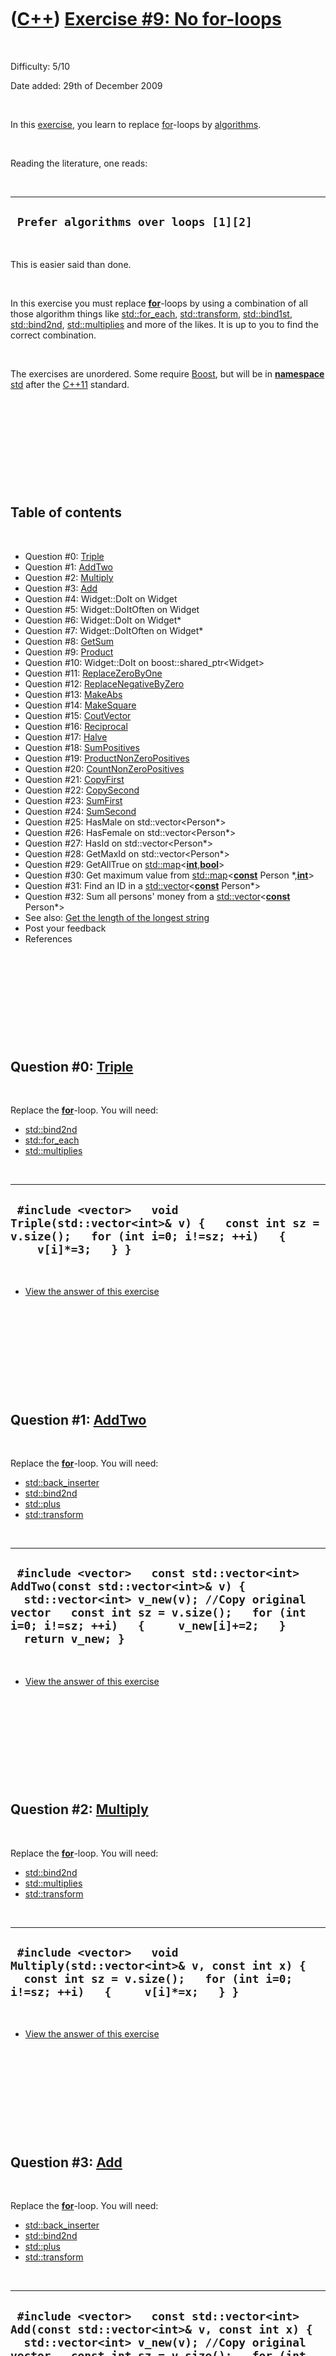 
 

 

 

 

 

([C++](Cpp.md)) [Exercise \#9: No for-loops](CppExerciseNoForLoops.md)
========================================================================

 

Difficulty: 5/10

Date added: 29th of December 2009

 

In this [exercise](CppExercise.md), you learn to replace
[for](CppFor.md)-loops by [algorithms](CppAlgorithm.md).

 

Reading the literature, one reads:

 

  ----------------------------------------
  ` Prefer algorithms over loops [1][2]`
  ----------------------------------------

 

This is easier said than done.

 

In this exercise you must replace **[for](CppFor.md)**-loops by using a
combination of all those algorithm things like
[std::for\_each](CppStdFor_each.md), [std::transform](CppStdTransform.md),
[std::bind1st](CppStdBind1st.md), [std::bind2nd](CppStdBind2nd.md),
[std::multiplies](CppStdMultiplies.md) and more of the likes. It is up to
you to find the correct combination.

 

The exercises are unordered. Some require [Boost](CppBoost.md), but
will be in **[namespace](CppNamespace.md)** [std](CppStd.md) after the
[C++11](Cpp11.md) standard.

 

 

 

 

 

Table of contents
-----------------

 

-   Question \#0: [Triple](CppTriple.md)
-   Question \#1: [AddTwo](CppAddTwo.md)
-   Question \#2: [Multiply](CppMultiply.md)
-   Question \#3: [Add](CppAdd.md)
-   Question \#4: Widget::DoIt on Widget
-   Question \#5: Widget::DoItOften on Widget
-   Question \#6: Widget::DoIt on Widget\*
-   Question \#7: Widget::DoItOften on Widget\*
-   Question \#8: [GetSum](CppGetSum.md)
-   Question \#9: [Product](CppProduct.md)
-   Question \#10: Widget::DoIt on boost::shared\_ptr&lt;Widget&gt;
-   Question \#11: [ReplaceZeroByOne](CppReplaceZeroByOne.md)
-   Question \#12: [ReplaceNegativeByZero](CppReplaceNegativeByZero.md)
-   Question \#13: [MakeAbs](CppMakeAbs.md)
-   Question \#14: [MakeSquare](CppMakeSquare.md)
-   Question \#15: [CoutVector](CppCoutVector.md)
-   Question \#16: [Reciprocal](CppReciprocal.md)
-   Question \#17: [Halve](CppHalve.md)
-   Question \#18: [SumPositives](CppSumPositives.md)
-   Question \#19:
    [ProductNonZeroPositives](CppProductNonZeroPositives.md)
-   Question \#20: [CountNonZeroPositives](CppCountNonZeroPositives.md)
-   Question \#21: [CopyFirst](CppCopyFirst.md)
-   Question \#22: [CopySecond](CppCopySecond.md)
-   Question \#23: [SumFirst](CppSumFirst.md)
-   Question \#24: [SumSecond](CppSumSecond.md)
-   Question \#25: HasMale on std::vector&lt;Person\*&gt;
-   Question \#26: HasFemale on std::vector&lt;Person\*&gt;
-   Question \#27: HasId on std::vector&lt;Person\*&gt;
-   Question \#28: GetMaxId on std::vector&lt;Person\*&gt;
-   Question \#29: GetAllTrue on
    [std::map](CppStdMap.md)&lt;**[int](CppInt.md)**,**[bool](CppBool.md)**&gt;
-   Question \#30: Get maximum value from
    [std::map](CppStdMap.md)&lt;**[const](CppConst.md)** Person
    \*,**[int](CppInt.md)**&gt;
-   Question \#31: Find an ID in a
    [std::vector](CppStdVector.md)&lt;**[const](CppConst.md)**
    Person\*&gt;
-   Question \#32: Sum all persons' money from a
    [std::vector](CppStdVector.md)&lt;**[const](CppConst.md)**
    Person\*&gt;
-   See also: [Get the length of the longest
    string](CppGetLongestStringLength.md)
-   Post your feedback
-   References

 

 

 

 

 

Question \#0: [Triple](CppTriple.md)
-------------------------------------

 

Replace the **[for](CppFor.md)**-loop. You will need:

-   [std::bind2nd](CppStdBind2nd.md)
-   [std::for\_each](CppStdFor_each.md)
-   [std::multiplies](CppStdMultiplies.md)

 

  -----------------------------------------------------------------------------------------------------------------------------------------
  ` #include <vector>   void Triple(std::vector<int>& v) {   const int sz = v.size();   for (int i=0; i!=sz; ++i)   {     v[i]*=3;   } }`
  -----------------------------------------------------------------------------------------------------------------------------------------

 

-   [View the answer of this exercise](CppExerciseNoForLoopsAnswer0.md)

 

 

 

 

 

Question \#1: [AddTwo](CppAddTwo.md)
-------------------------------------

 

Replace the **[for](CppFor.md)**-loop. You will need:

-   [std::back\_inserter](CppStdBack_inserter.md)
-   [std::bind2nd](CppStdBind2nd.md)
-   [std::plus](CppStdPlus.md)
-   [std::transform](CppStdTransform.md)

 

  -----------------------------------------------------------------------------------------------------------------------------------------------------------------------------------------------------------------------------------------
  ` #include <vector>   const std::vector<int> AddTwo(const std::vector<int>& v) {   std::vector<int> v_new(v); //Copy original vector   const int sz = v.size();   for (int i=0; i!=sz; ++i)   {     v_new[i]+=2;   }   return v_new; }`
  -----------------------------------------------------------------------------------------------------------------------------------------------------------------------------------------------------------------------------------------

 

-   [View the answer of this exercise](CppExerciseNoForLoopsAnswer1.md)

 

 

 

 

 

Question \#2: [Multiply](CppMultiply.md)
-----------------------------------------

 

Replace the **[for](CppFor.md)**-loop. You will need:

-   [std::bind2nd](CppStdBind2nd.md)
-   [std::multiplies](CppStdMultiplies.md)
-   [std::transform](CppStdTransform.md)

 

  --------------------------------------------------------------------------------------------------------------------------------------------------------
  ` #include <vector>   void Multiply(std::vector<int>& v, const int x) {   const int sz = v.size();   for (int i=0; i!=sz; ++i)   {     v[i]*=x;   } }`
  --------------------------------------------------------------------------------------------------------------------------------------------------------

 

-   [View the answer of this exercise](CppExerciseNoForLoopsAnswer2.md)

 

 

 

 

 

Question \#3: [Add](CppAdd.md)
-------------------------------

 

Replace the **[for](CppFor.md)**-loop. You will need:

-   [std::back\_inserter](CppStdBack_inserter.md)
-   [std::bind2nd](CppStdBind2nd.md)
-   [std::plus](CppStdPlus.md)
-   [std::transform](CppStdTransform.md)

 

  ---------------------------------------------------------------------------------------------------------------------------------------------------------------------------------------------------------------------------------------------------
  ` #include <vector>   const std::vector<int> Add(const std::vector<int>& v, const int x) {   std::vector<int> v_new(v); //Copy original vector   const int sz = v.size();   for (int i=0; i!=sz; ++i)   {     v_new[i]+=x;   }   return v_new; }`
  ---------------------------------------------------------------------------------------------------------------------------------------------------------------------------------------------------------------------------------------------------

 

-   [View the answer of this exercise](CppExerciseNoForLoopsAnswer3.md)

 

 

 

 

 

Question \#4: Widget::DoIt on Widget
------------------------------------

 

Replace the **[for](CppFor.md)**-loop. You will need:

-   [std::for\_each](CppStdFor_each.md)
-   [std::mem\_fun\_ref](CppStdMem_fun.md) (or
    [boost::mem\_fn](CppStdMem_fn.md))

 

  -------------------------------------------------------------------------------------------------------------------------------------------------------------------------------------------------------------
  ` #include <vector>   struct Widget {   void DoIt() const { /* do it */ } };   void DoIt(const std::vector<Widget>& v) {   const int sz = v.size();   for (int i=0; i!=sz; ++i)   {     v[i].DoIt();   } }`
  -------------------------------------------------------------------------------------------------------------------------------------------------------------------------------------------------------------

 

-   [View the answer of this exercise](CppExerciseNoForLoopsAnswer4.md)

 

 

 

 

 

Question \#5: Widget::DoItOften on Widget
-----------------------------------------

 

Replace the **[for](CppFor.md)**-loop. You will need:

-   [std::bind2nd](CppStdBind2nd.md) (or [boost::bind](CppStdBind.md))
-   [std::for\_each](CppStdFor_each.md)
-   [std::mem\_fun\_ref](CppStdMem_fun.md) (or
    [boost::mem\_fn](CppStdMem_fn.md))

 

  -------------------------------------------------------------------------------------------------------------------------------------------------------------------------------------------------------------------------------------------------------------
  ` #include <vector>   struct Widget {   void DoItOften(const int n) const { /* do it n times */ } };   void DoItOften(const std::vector<Widget>& v, const int n) {   const int sz = v.size();   for (int i=0; i!=sz; ++i)   {     v[i].DoItOften(n);   } }`
  -------------------------------------------------------------------------------------------------------------------------------------------------------------------------------------------------------------------------------------------------------------

 

-   [View the answer of this exercise](CppExerciseNoForLoopsAnswer5.md)

 

 

 

 

 

Question \#6: Widget::DoIt on Widget\*
--------------------------------------

 

Replace the **[for](CppFor.md)**-loop. You will need:

-   [std::for\_each](CppStdFor_each.md)
-   [std::mem\_fun](CppStdMem_fun.md) (or [boost::mem\_fn](CppStdMem_fn.md))

 

  ---------------------------------------------------------------------------------------------------------------------------------------------------------------------------------------------------------------
  ` #include <vector>   struct Widget {   void DoIt() const { /* do it */ } };   void DoIt(const std::vector<Widget*>& v) {   const int sz = v.size();   for (int i=0; i!=sz; ++i)   {     v[i]->DoIt();   } }`
  ---------------------------------------------------------------------------------------------------------------------------------------------------------------------------------------------------------------

 

-   [View the answer of this exercise](CppExerciseNoForLoopsAnswer6.md)

 

 

 

 

 

Question \#7: Widget::DoItOften on Widget\*
-------------------------------------------

 

Replace the **[for](CppFor.md)**-loop. You will need:

-   [std::bind2nd](CppStdBind2nd.md) (or [boost::bind](CppStdBind.md))
-   [std::for\_each](CppStdFor_each.md)
-   [std::mem\_fun](CppStdMem_fun.md) (or [boost::mem\_fn](CppStdMem_fn.md))

 

  ---------------------------------------------------------------------------------------------------------------------------------------------------------------------------------------------------------------------------------------------------------------
  ` #include <vector>   struct Widget {   void DoItOften(const int n) const { /* do it n times */ } };   void DoItOften(const std::vector<Widget*>& v, const int n) {   const int sz = v.size();   for (int i=0; i!=sz; ++i)   {     v[i]->DoItOften(n);   } }`
  ---------------------------------------------------------------------------------------------------------------------------------------------------------------------------------------------------------------------------------------------------------------

 

-   [View the answer of this exercise](CppExerciseNoForLoopsAnswer7.md)

 

 

 

 

 

Question \#8: [GetSum](CppGetSum.md)
-------------------------------------

 

Replace the **[for](CppFor.md)**-loop. You will need:

-   [std::accumulate](CppStdAccumulate.md)

 

  -----------------------------------------------------------------------------------------------------------------------------------------------------------------------------------------
  ` #include <vector>   const int GetSum(const std::vector<int>& v) {   const int sz = v.size();   const int sum = 0;   for (int i=0; i!=sz; ++i)   {     sum+=v[i];   }   return sum; }`
  -----------------------------------------------------------------------------------------------------------------------------------------------------------------------------------------

 

-   [View the answer of this exercise](CppExerciseNoForLoopsAnswer8.md)

 

 

 

 

 

Question \#9: [Product](CppProduct.md)
---------------------------------------

 

Replace the **[for](CppFor.md)**-loop. You will need:

-   [std::accumulate](CppStdAccumulate.md)
-   [std::multiplies](CppStdMultiplies.md)

 

  ------------------------------------------------------------------------------------------------------------------------------------------------------------------------------------------------------
  ` #include <vector>   const int Product(const std::vector<int>& v) {   const int sz = v.size();   const int product = 1;   for (int i=0; i!=sz; ++i)   {     product*=v[i];   }   return product; }`
  ------------------------------------------------------------------------------------------------------------------------------------------------------------------------------------------------------

 

-   [View the answer of this exercise](CppExerciseNoForLoopsAnswer9.md)

 

 

 

 

 

Question \#10: Widget::DoIt on boost::shared\_ptr&lt;Widget&gt;
---------------------------------------------------------------

 

Replace the **[for](CppFor.md)**-loop. You will need:

-   [std::for\_each](CppStdFor_each.md)
-   [boost::mem\_fn](CppStdMem_fn.md)

 

  ----------------------------------------------------------------------------------------------------------------------------------------------------------------------------------------------------------------------------------------------------------------------------------
  ` #include <vector> #include <boost/shared_ptr.hpp>   struct Widget {   void DoIt() const { /* do it */ } };   void DoIt(const std::vector<boost::shared_ptr<Widget> >& v) {   const std::size_t sz = v.size();   for (std::size_t i=0; i!=sz; ++i)   {     v[i]->DoIt();   } }`
  ----------------------------------------------------------------------------------------------------------------------------------------------------------------------------------------------------------------------------------------------------------------------------------

 

-   [View the answer of this
    exercise](CppExerciseNoForLoopsAnswer10.md)

 

 

 

 

 

Question \#11: [ReplaceZeroByOne](CppReplaceZeroByOne.md)
----------------------------------------------------------

 

Replace the **[for](CppFor.md)**-loop. You will need:

-   [std::replace](CppReplace.md) (or
    [std::replace\_if](CppReplace_if.md) with
    [std::bind2nd](CppStdBind2nd.md))

 

  --------------------------------------------------------------------------------------------------------------------------------------------------------------
  ` #include <vector>   void ReplaceZeroByOne(std::vector<int>& v) {   const int sz = v.size();   for (int i=0; i!=sz; ++i)   {     if(v[i]==0) v[i]=1;   } }`
  --------------------------------------------------------------------------------------------------------------------------------------------------------------

 

-   [View the answer of this
    exercise](CppExerciseNoForLoopsAnswer11.md)

 

 

 

 

 

Question \#12: [ReplaceNegativeByZero](CppReplaceNegativeByZero.md)
--------------------------------------------------------------------

 

Replace the **[for](CppFor.md)**-loop. You will need:

-   [std::bind2nd](CppStdBind2nd.md)
-   [std::less](CppStdLess.md)
-   [std::replace\_if](CppReplace_if.md)

 

  ------------------------------------------------------------------------------------------------------------------------------------------------------------------
  ` #include <vector>   void ReplaceNegativeByZero(std::vector<int>& v) {   const int sz = v.size();   for (int i=0; i!=sz; ++i)   {     if(v[i]<0) v[i]=0;   } }`
  ------------------------------------------------------------------------------------------------------------------------------------------------------------------

 

-   [View the answer of this
    exercise](CppExerciseNoForLoopsAnswer12.md)

 

 

 

 

 

Question \#13: [MakeAbs](CppMakeAbs.md)
----------------------------------------

 

Replace the **[for](CppFor.md)**-loop. You will need:

-   [std::transform](CppStdTransform.md)
-   your own [std::unary\_function](CppStdUnary_function.md)

 

  -------------------------------------------------------------------------------------------------------------------------------------------------------------------------
  ` #include <cmath> #include <vector>   void MakeAbs(std::vector<int>& v) {   const int sz = v.size();   for (int i=0; i!=sz; ++i)   {     v[i] = std::abs(v[i]);   } }`
  -------------------------------------------------------------------------------------------------------------------------------------------------------------------------

 

-   [View the answer of this
    exercise](CppExerciseNoForLoopsAnswer13.md)

 

 

 

 

 

Question \#14: [MakeSquare](CppMakeSquare.md)
----------------------------------------------

 

Replace the **[for](CppFor.md)**-loop. You will need:

-   [std::transform](CppStdTransform.md)
-   your own [std::unary\_function](CppStdUnary_function.md)

 

  ------------------------------------------------------------------------------------------------------------------------------------------------
  ` #include <vector>   void MakeSquare(std::vector<int>& v) {   const int sz = v.size();   for (int i=0; i!=sz; ++i)   {     v[i]*=v[i];   } }`
  ------------------------------------------------------------------------------------------------------------------------------------------------

 

-   [View the answer of this
    exercise](CppExerciseNoForLoopsAnswer14.md)

 

 

 

 

 

Question \#15: [CoutVector](CppCoutVector.md)
----------------------------------------------

 

Replace the **[for](CppFor.md)**-loop. You will need:

-   [std::copy](CppStdCopy.md)
-   [std::ostream\_iterator](CppStdOstream_iterator.md)

 

  ----------------------------------------------------------------------------------------------------------------------------------------------------------------
  ` #include <vector>   void CoutVector(std::vector<int>& v) {   const int sz = v.size();   for (int i=0; i!=sz; ++i)   {     std::cout << v[i] << '\n';    } }`
  ----------------------------------------------------------------------------------------------------------------------------------------------------------------

 

-   [View the answer of this
    exercise](CppExerciseNoForLoopsAnswer15.md)

 

 

 

 

 

Question \#16: [Reciprocal](CppReciprocal.md)
----------------------------------------------

 

Replace the **[for](CppFor.md)**-loop. You will need:

-   [std::bind1st](CppStdBind1st.md)
-   [std::divides](CppStdDivides.md)
-   [std::transform](CppStdTransform.md)

 

  ------------------------------------------------------------------------------------------------------------------------------------------------------
  ` #include <vector>   void Reciprocal(std::vector<double>& v) {   const int sz = v.size();   for (int i=0; i!=sz; ++i)   {     v[i]=1.0/v[i];   } }`
  ------------------------------------------------------------------------------------------------------------------------------------------------------

 

-   [View the answer of this
    exercise](CppExerciseNoForLoopsAnswer16.md)

 

 

 

 

 

Question \#17: [Halve](CppHalve.md)
------------------------------------

 

Replace the **[for](CppFor.md)**-loop. You will need:

-   [std::bind2nd](CppStdBind2nd.md)
-   [std::divides](CppStdDivides.md)
-   [std::transform](CppStdTransform.md)

 

  ---------------------------------------------------------------------------------------------------------------------------------------------
  ` #include <vector>   void Halve(std::vector<double>& v) {   const int sz = v.size();   for (int i=0; i!=sz; ++i)   {     v[i]/=2.0;   } }`
  ---------------------------------------------------------------------------------------------------------------------------------------------

 

-   [View the answer of this
    exercise](CppExerciseNoForLoopsAnswer17.md)

 

 

 

 

 

Question \#18: [SumPositives](CppSumPositives.md)
--------------------------------------------------

 

Replace the **[for](CppFor.md)**-loop. You will need:

-   [std::greater](CppStdGreater.md)
-   A conditional [std::accumulate](CppStdAccumulate.md)

 

  ---------------------------------------------------------------------------------------------------------------------------------------------------------------------------------
  ` int SumPositives(const std::vector<int>& v) {   const size_t sz = v.size();   int sum = 0;   for (size_t i=0; i!=sz; ++i)   {     if (v[i]>0) sum+=v[i];   }   return sum; }`
  ---------------------------------------------------------------------------------------------------------------------------------------------------------------------------------

 

-   [View the answer of this
    exercise](CppExerciseNoForLoopsAnswer18.md)

 

 

 

 

 

Question \#19: [ProductNonZeroPositives](CppProductNonZeroPositives.md)
------------------------------------------------------------------------

 

Replace the **[for](CppFor.md)**-loop. You will need:

-   [std::bind2nd](CppStdBind2nd.md)
-   [std::greater](CppStdGreater.md)
-   [std::multiplies](CppStdMultiplies.md)
-   A conditional [std::accumulate](CppStdAccumulate.md)

 

  ---------------------------------------------------------------------------------------------------------------------------------------------------------------------------------------------------------
  ` int ProductNonZeroPositives(const std::vector<int>& v) {   const size_t sz = v.size();   int product = 0;   for (size_t i=0; i!=sz; ++i)   {     if (v[i]>0) product*=v[i];   }   return product; } `
  ---------------------------------------------------------------------------------------------------------------------------------------------------------------------------------------------------------

 

-   [View the answer of this
    exercise](CppExerciseNoForLoopsAnswer19.md)

 

 

 

 

 

Question \#20: [CountNonZeroPositives](CppCountNonZeroPositives.md)
--------------------------------------------------------------------

 

Replace the **[for](CppFor.md)**-loop. You will need:

-   [std::bind2nd](CppStdBind2nd.md)
-   [std::count\_if](CppStdCount_if.md)
-   [std::greater](CppStdGreater.md)

 

  --------------------------------------------------------------------------------------------------------------------------------------------------------------------------------------------------
  ` #include <vector>  int CountNonZeroPositives(const std::vector<int>& v) {   int sum = 0;   const size_t sz = v.size();   for (size_t i = 0; i!=sz; ++i)   {     if (v[i]>0) sum+=v[i];   } } `
  --------------------------------------------------------------------------------------------------------------------------------------------------------------------------------------------------

 

-   [View the answer of this
    exercise](CppExerciseNoForLoopsAnswer20.md)

 

 

 

 

 

Question \#21: [CopyFirst](CppCopyFirst.md)
--------------------------------------------

 

Replace the **[for](CppFor.md)**-loop. You will need:

-   [boost::bind](CppStdBind.md)

 

  ------------------------------------------------------------------------------------------------------------------------------------------------------------------------------------------------------------------------------------------------------------------------------------------------------------------------------------------------------------------------------------------------------------------------
  ` #include <vector>  ///CopyFirst copies the first std::pair elements from a std::vector of std::pairs //From http://www.richelbilderbeek.nl/CppCopyFirst.htm template <class T, class U> const std::vector<T> CopyFirst(const std::vector<std::pair<T,U> >& v) {   std::vector<T> w;   const int size = static_cast<int>(v.size());   for (int i=0; i!=size; ++i)   {     w.push_back(v[i].first);   }   return w; }`
  ------------------------------------------------------------------------------------------------------------------------------------------------------------------------------------------------------------------------------------------------------------------------------------------------------------------------------------------------------------------------------------------------------------------------

 

-   [View the answer of this
    exercise](CppExerciseNoForLoopsAnswer21.md)

 

 

 

 

 

Question \#22: [CopySecond](CppCopySecond.md)
----------------------------------------------

 

Replace the **[for](CppFor.md)**-loop. You will need:

-   [boost::bind](CppStdBind.md)

 

  -----------------------------------------------------------------------------------------------------------------------------------------------------------------------------------------------------------------------------------------------------------------------------------------------------------------------------------------------------------------------------------------------------------------------------
  ` #include <vector>  ///CopySecond copies the second std::pair elements from a std::vector of std::pairs //From http://www.richelbilderbeek.nl/CppCopySecond.htm template <class T, class U> const std::vector<U> CopySecond(const std::vector<std::pair<T,U> >& v) {   std::vector<U> w;   const int size = static_cast<int>(v.size());   for (int i=0; i!=size; ++i)   {     w.push_back(v[i].second);   }   return w; }`
  -----------------------------------------------------------------------------------------------------------------------------------------------------------------------------------------------------------------------------------------------------------------------------------------------------------------------------------------------------------------------------------------------------------------------------

 

-   [View the answer of this
    exercise](CppExerciseNoForLoopsAnswer22.md)

 

 

 

 

 

Question \#23: [SumFirst](CppSumFirst.md)
------------------------------------------

 

Replace the **[for](CppFor.md)**-loop. You will need:

-   [boost::bind](CppStdBind.md)
-   [std::plus](CppStdPlus.md)

 

  -------------------------------------------------------------------------------------------------------------------------------------------------------------------------------------------------------
  ` int SumFirst(const std::vector<std::pair<int,int> >& v) {   const int size = static_cast<int>(v.size());   int sum = 0;   for (int i=0; i!=size; ++i)   {     sum+=v[i].first;   }   return sum; }`
  -------------------------------------------------------------------------------------------------------------------------------------------------------------------------------------------------------

 

-   [View the answer of this
    exercise](CppExerciseNoForLoopsAnswer23.md)

 

 

 

 

 

Question \#24: [SumSecond](CppSumSecond.md)
--------------------------------------------

 

Replace the **[for](CppFor.md)**-loop. You will need:

-   [boost::bind](CppStdBind.md)
-   [std::plus](CppStdPlus.md)

 

  ---------------------------------------------------------------------------------------------------------------------------------------------------------------------------------------------------------
  ` int SumSecond(const std::vector<std::pair<int,int> >& v) {   const int size = static_cast<int>(v.size());   int sum = 0;   for (int i=0; i!=size; ++i)   {     sum+=v[i].second;   }   return sum; }`
  ---------------------------------------------------------------------------------------------------------------------------------------------------------------------------------------------------------

 

-   [View the answer of this
    exercise](CppExerciseNoForLoopsAnswer24.md)

 

 

 

 

 

Question \#25: HasMale on std::vector&lt;Person\*&gt;
-----------------------------------------------------

 

Replace the **[for](CppFor.md)**-loop. You will need:

-   [boost::bind](CppStdBind.md)

 

  --------------------------------------------------------------------------------------------------------------------------------------------------------------------------------------------------------------------------------------------------------------------------------------------------------------------------------------------------------------------------------------------------------------------------
  ` #include <vector> #include <boost/numeric/conversion/cast.hpp>  struct Person {   Person(const bool is_male) : m_is_male(is_male) {}   bool IsMale() const { return m_is_male; }   const bool m_is_male; };  bool HasMale(const std::vector<const Person *>& v) {   const int size = boost::numeric_cast<int>(v.size());   for (int i=0; i!=size; ++i)   {     if (v[i]->IsMale()) return true;   }   return false; }`
  --------------------------------------------------------------------------------------------------------------------------------------------------------------------------------------------------------------------------------------------------------------------------------------------------------------------------------------------------------------------------------------------------------------------------

 

-   [View the answer of this
    exercise](CppExerciseNoForLoopsAnswer25.md)

 

 

 

 

 

Question \#26: HasFemale on std::vector&lt;Person\*&gt;
-------------------------------------------------------

 

Replace the **[for](CppFor.md)**-loop. You will need:

-   [boost::bind](CppStdBind.md)
-   [std::not](CppStdNot.md)

 

  ------------------------------------------------------------------------------------------------------------------------------------------------------------------------------------------------------------------------------------------------------------------------------------------------------------------------------------------------------------------------------------------------------------------------------
  ` #include <vector> #include <boost/numeric/conversion/cast.hpp>  struct Person {   Person(const bool is_male) : m_is_male(is_male) {}   bool IsMale() const { return m_is_male; }   const bool m_is_male; };   bool HasFemale(const std::vector<const Person *>& v) {   const int size = boost::numeric_cast<int>(v.size());   for (int i=0; i!=size; ++i)   {     if (!v[i]->IsMale()) return true;   }   return false; }`
  ------------------------------------------------------------------------------------------------------------------------------------------------------------------------------------------------------------------------------------------------------------------------------------------------------------------------------------------------------------------------------------------------------------------------------

 

-   [View the answer of this
    exercise](CppExerciseNoForLoopsAnswer26.md)

 

 

 

 

 

Question \#27: HasId on std::vector&lt;Person\*&gt;
---------------------------------------------------

 

Replace the **[for](CppFor.md)**-loop. You will need:

-   [boost::bind](CppStdBind.md)

 

  ----------------------------------------------------------------------------------------------------------------------------------------------------------------------------------------------------------------------------------------------------------------------------------------------------------------------------------------------------------------------------------------------------------------
  ` #include <vector> #include <boost/numeric/conversion/cast.hpp>  struct Person {   Person(const int id) : m_id(id) {}   int GetId() const { return m_id; }   const int m_id; };   bool HasId(const std::vector<const Person *>& v, const int id) {   const int size = boost::numeric_cast<int>(v.size());   for (int i=0; i!=size; ++i)   {     if (v[i]->GetId() == id) return true;   }   return false; } `
  ----------------------------------------------------------------------------------------------------------------------------------------------------------------------------------------------------------------------------------------------------------------------------------------------------------------------------------------------------------------------------------------------------------------

 

-   [View the answer of this
    exercise](CppExerciseNoForLoopsAnswer27.md)

 

 

 

 

 

Question \#28: GetMaxId on std::vector&lt;Person\*&gt;
------------------------------------------------------

 

Replace the **[for](CppFor.md)**-loop. You will need:

-   [boost::bind](CppStdBind.md)

 

  ------------------------------------------------------------------------------------------------------------------------------------------------------------------------------------------------------------------------------------------------------------------------------------------------------------------------------------------------------------------------------------------------------------------------------------------------------------------------------------------------------------------------------------------------------------------------------------------
  ` #include <cassert> #include <vector> #include <boost/numeric/conversion/cast.hpp>  struct Person {   Person(const int id) : m_id(id) {}   int GetId() const { return m_id; }   const int m_id; };  const Person * GetMaxId(const std::vector<const Person *>& v) {   assert(!v.empty());   const int size = boost::numeric_cast<int>(v.size());   int max_id = v[0]->GetId();   int index_max_id = 0;   for (int i=1; i!=size; ++i)   {     const int id = v[i]->GetId();     if (id > max_id)     {       max_id = id;       index_max_id = i;     }   }   return v[index_max_id]; }`
  ------------------------------------------------------------------------------------------------------------------------------------------------------------------------------------------------------------------------------------------------------------------------------------------------------------------------------------------------------------------------------------------------------------------------------------------------------------------------------------------------------------------------------------------------------------------------------------------

 

-   [View the answer of this
    exercise](CppExerciseNoForLoopsAnswer28.md)

 

 

 

 

 

Question \#29: GetAllTrue on [std::map](CppStdMap.md)&lt;**[int](CppInt.md)**,**[bool](CppBool.md)**&gt;
--------------------------------------------------------------------------------------------------------

 

Replace the [BOOST\_FOREACH](CppBOOST_FOREACH.md). You will need:

-   [boost::bind](CppStdBind.md)

 

  ----------------------------------------------------------------------------------------------------------------------------------------------------------------------------------------------------------------------------------------------------------------------------------------------------------------------
  ` #include <cassert> #include <map> #include <boost/foreach.hpp>  ///Returns true if all bools are true bool GetAllTrue(const std::map<int,bool>& v) {   assert(!v.empty());   typedef std::pair<int,bool> Pair;   BOOST_FOREACH(const Pair& p,v)   {     if (p.second == false) return false;   }   return true; }`
  ----------------------------------------------------------------------------------------------------------------------------------------------------------------------------------------------------------------------------------------------------------------------------------------------------------------------

 

-   [View the answer of this
    exercise](CppExerciseNoForLoopsAnswer29.md)

 

 

 

 

 

Question \#30: Get maximum value from [std::map](CppStdMap.md)&lt;**[const](CppConst.md)** Person \*,**[int](CppInt.md)**&gt;
-----------------------------------------------------------------------------------------------------------------------------

 

Replace the **[for](CppFor.md)**-loop. You will need:

-   [boost::bind](CppStdBind.md)

 

  ----------------------------------------------------------------------------------------------------------------------------------------------------------------------------------------------------------------------------------------------------------------------------------------------------------------------------------------------------------------------------------------------------------------------------------------------------------------------------------------------------
  ` #include <cassert> #include <limits> #include <map> #include <boost/foreach.hpp>  struct Person { };  const Person * GetPersonWithMaxIdStl(const std::map<const Person *,int>& v) {   assert(!v.empty());   int max_id =  std::numeric_limits<int>::min();   const Person * ptr = 0;   typedef std::pair<const Person *,int> Pair;   BOOST_FOREACH(const Pair& p,v)   {     if (p.second > max_id)     {       max_id = p.second;       ptr = p.first;     }   }   assert(ptr);   return ptr; }`
  ----------------------------------------------------------------------------------------------------------------------------------------------------------------------------------------------------------------------------------------------------------------------------------------------------------------------------------------------------------------------------------------------------------------------------------------------------------------------------------------------------

 

-   [View the answer of this
    exercise](CppExerciseNoForLoopsAnswer30.md)

 

 

 

 

 

Question \#31: Find an ID in a [std::vector](CppStdVector.md)&lt;**[const](CppConst.md)** Person\*&gt;
-----------------------------------------------------------------------------------------------------

 

Replace the **[for](CppFor.md)**-loop. You will need:

-   [boost::bind](CppStdBind.md)

 

  --------------------------------------------------------------------------------------------------------------------------------------------------------------------------------------------------------------------------------------------------------------------------------------------------------------------------------------------------------------------------------------------------------------------------------------------------------------------------------------------------------------------------------------------
  ` #include <algorithm> #include <vector>  struct Id {   Id(const int id) : m_id(id) { }   int Get() const { return m_id; }   private:   int m_id; };  struct Person {   Person(const int id) : m_id(new Id(id)) {}   const Id * GetId() const { return m_id.get(); }   private:   boost::scoped_ptr<Id> m_id; };  bool IsIdTaken(const std::vector<const Person*>& v, const int id) {   const int sz = static_cast<int>(v.size());   for (int i=0; i!=sz; ++i)   {     if (v[i]->GetId()->Get() == id) return true;   }   return false; }`
  --------------------------------------------------------------------------------------------------------------------------------------------------------------------------------------------------------------------------------------------------------------------------------------------------------------------------------------------------------------------------------------------------------------------------------------------------------------------------------------------------------------------------------------------

 

-   [View the answer of this
    exercise](CppExerciseNoForLoopsAnswer31.md)

 

 

 

 

 

Question \#32: Sum all persons' money from a [std::vector](CppStdVector.md)&lt;**[const](CppConst.md)** Person\*&gt;
-------------------------------------------------------------------------------------------------------------------

 

Replace the **[for](CppFor.md)**-loop. You will need:

-   [std::accumulate](CppStdAccumulate.md)
-   [boost::bind](CppStdBind.md)

 

  -------------------------------------------------------------------------------------------------------------------------------------------------------------------------------------------------------------------------------------------------------------------------------------------------------------------------------------------
  ` #include <vector>  struct Person {   Person(const int money) : m_money(money) {}   int GetMoney() const { return m_money; }   private:   int m_money; };  int SumMoney(const std::vector<const Person*>& v) {   int sum = 0;   const int sz = v.size();   for (int i=0; i!=sz; ++i)   {     sum+=v[i]->GetMoney();   }   return sum; }`
  -------------------------------------------------------------------------------------------------------------------------------------------------------------------------------------------------------------------------------------------------------------------------------------------------------------------------------------------

 

-   [View the answer of this
    exercise](CppExerciseNoForLoopsAnswer32.md)

 

 

 

 

 

Post your feedback
------------------

 

Feel free to post your feedback about this exercise at [Programmer's
Heaven](http://www.programmersheaven.com/article/104501-C%2b%2b+exercise%3a+no+for-loops/info.aspx).

 

 

 

 

 

[References](CppReferences.md)
-------------------------------

 

1.  [Bjarne Stroustrup](CppBjarneStroustrup.md). The [C++](Cpp.md)
    Programming Language (3rd edition). ISBN: 0-201-88954-4. Chapter
    18.12.1 : 'Prefer algorithms over loops'
2.  [Herb Sutter](CppHerbSutter.md) and [Andrei
    Alexandrescu](CppAndreiAlexandrescu.md). [C++](Cpp.md) coding
    standards: 101 rules, guidelines, and best practices.
    ISBN: 0-32-111358-6. Chapter 84: 'Prefer algorithm calls to
    handwritten loops.'

 

 

 

 

 

 

